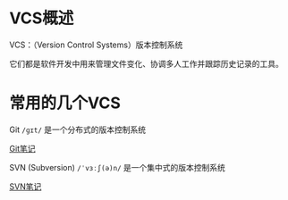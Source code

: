 # VCS概述

VCS：（Version Control Systems）版本控制系统

它们都是软件开发中用来管理文件变化、协调多人工作并跟踪历史记录的工具。

# 常用的几个VCS

Git `/ɡɪt/` 是一个分布式的版本控制系统 

[Git笔记](./Git/README.md)

SVN (Subversion) `/ˈvɜːʃ(ə)n/` 是一个集中式的版本控制系统

[SVN笔记](./SVN/README.md)

